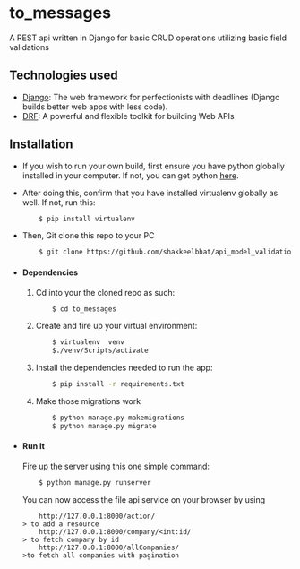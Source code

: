 # to_messages
A REST api written in Django for basic CRUD operations utilizing basic field validations

## Technologies used
* [Django](https://www.djangoproject.com/): The web framework for perfectionists with deadlines (Django builds better web apps with less code).
* [DRF](www.django-rest-framework.org/): A powerful and flexible toolkit for building Web APIs


## Installation
* If you wish to run your own build, first ensure you have python globally installed in your computer. If not, you can get python [here](https://www.python.org").
* After doing this, confirm that you have installed virtualenv globally as well. If not, run this:
    ```bash
        $ pip install virtualenv
    ```
* Then, Git clone this repo to your PC
    ```bash
        $ git clone https://github.com/shakkeelbhat/api_model_validation.git
    ```

* #### Dependencies
    1. Cd into your the cloned repo as such:
        ```bash
            $ cd to_messages
        ```
    2. Create and fire up your virtual environment:
        ```bash
            $ virtualenv  venv 
            $./venv/Scripts/activate
        ```
    3. Install the dependencies needed to run the app:
        ```bash
            $ pip install -r requirements.txt
        ```
    4. Make those migrations work
        ```bash
            $ python manage.py makemigrations
            $ python manage.py migrate
        ```

* #### Run It
    Fire up the server using this one simple command:
    ```bash
        $ python manage.py runserver
    ```
    You can now access the file api service on your browser by using
    ```
        http://127.0.0.1:8000/action/                                        > to add a resource
        http://127.0.0.1:8000/company/<int:id/                               > to fetch company by id
        http://127.0.0.1:8000/allCompanies/                                  >to fetch all companies with pagination

    ```
